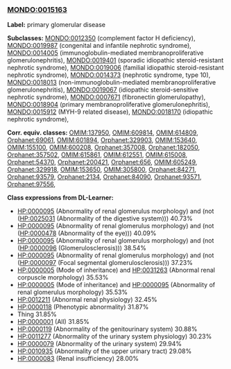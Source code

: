 
### [MONDO:0015163](http://purl.obolibrary.org/obo/MONDO_0015163)
**Label:** primary glomerular disease

**Subclasses:** [MONDO:0012350](http://purl.obolibrary.org/obo/MONDO_0012350) (complement factor H deficiency), [MONDO:0019987](http://purl.obolibrary.org/obo/MONDO_0019987) (congenital and infantile nephrotic syndrome), [MONDO:0014005](http://purl.obolibrary.org/obo/MONDO_0014005) (immunoglobulin-mediated membranoproliferative glomerulonephritis), [MONDO:0019401](http://purl.obolibrary.org/obo/MONDO_0019401) (sporadic idiopathic steroid-resistant nephrotic syndrome), [MONDO:0019006](http://purl.obolibrary.org/obo/MONDO_0019006) (familial idiopathic steroid-resistant nephrotic syndrome), [MONDO:0014373](http://purl.obolibrary.org/obo/MONDO_0014373) (nephrotic syndrome, type 10), [MONDO:0018013](http://purl.obolibrary.org/obo/MONDO_0018013) (non-immunoglobulin-mediated membranoproliferative glomerulonephritis), [MONDO:0019067](http://purl.obolibrary.org/obo/MONDO_0019067) (idiopathic steroid-sensitive nephrotic syndrome), [MONDO:0007671](http://purl.obolibrary.org/obo/MONDO_0007671) (fibronectin glomerulopathy), [MONDO:0018904](http://purl.obolibrary.org/obo/MONDO_0018904) (primary membranoproliferative glomerulonephritis), [MONDO:0015912](http://purl.obolibrary.org/obo/MONDO_0015912) (MYH-9 related disease), [MONDO:0018170](http://purl.obolibrary.org/obo/MONDO_0018170) (idiopathic nephrotic syndrome), 

**Corr. equiv. classes:** [OMIM:137950](http://purl.obolibrary.org/obo/OMIM_137950), [OMIM:609814](http://purl.obolibrary.org/obo/OMIM_609814), [OMIM:614809](http://purl.obolibrary.org/obo/OMIM_614809), [Orphanet:69061](http://www.orpha.net/ORDO/Orphanet_69061), [OMIM:601894](http://purl.obolibrary.org/obo/OMIM_601894), [Orphanet:329903](http://www.orpha.net/ORDO/Orphanet_329903), [OMIM:153640](http://purl.obolibrary.org/obo/OMIM_153640), [OMIM:155100](http://purl.obolibrary.org/obo/OMIM_155100), [OMIM:600208](http://purl.obolibrary.org/obo/OMIM_600208), [Orphanet:357008](http://www.orpha.net/ORDO/Orphanet_357008), [Orphanet:182050](http://www.orpha.net/ORDO/Orphanet_182050), [Orphanet:357502](http://www.orpha.net/ORDO/Orphanet_357502), [OMIM:615861](http://purl.obolibrary.org/obo/OMIM_615861), [OMIM:612551](http://purl.obolibrary.org/obo/OMIM_612551), [OMIM:615008](http://purl.obolibrary.org/obo/OMIM_615008), [Orphanet:54370](http://www.orpha.net/ORDO/Orphanet_54370), [Orphanet:200421](http://www.orpha.net/ORDO/Orphanet_200421), [Orphanet:656](http://www.orpha.net/ORDO/Orphanet_656), [OMIM:605249](http://purl.obolibrary.org/obo/OMIM_605249), [Orphanet:329918](http://www.orpha.net/ORDO/Orphanet_329918), [OMIM:153650](http://purl.obolibrary.org/obo/OMIM_153650), [OMIM:305800](http://purl.obolibrary.org/obo/OMIM_305800), [Orphanet:84271](http://www.orpha.net/ORDO/Orphanet_84271), [Orphanet:93579](http://www.orpha.net/ORDO/Orphanet_93579), [Orphanet:2134](http://www.orpha.net/ORDO/Orphanet_2134), [Orphanet:84090](http://www.orpha.net/ORDO/Orphanet_84090), [Orphanet:93571](http://www.orpha.net/ORDO/Orphanet_93571), [Orphanet:97556](http://www.orpha.net/ORDO/Orphanet_97556), 

**Class expressions from DL-Learner:**

- [HP:0000095](http://purl.obolibrary.org/obo/HP_0000095) (Abnormality of renal glomerulus morphology) and (not ([HP:0025031](http://purl.obolibrary.org/obo/HP_0025031) (Abnormality of the digestive system))) 40.73%
- [HP:0000095](http://purl.obolibrary.org/obo/HP_0000095) (Abnormality of renal glomerulus morphology) and (not ([HP:0000478](http://purl.obolibrary.org/obo/HP_0000478) (Abnormality of the eye))) 40.09%
- [HP:0000095](http://purl.obolibrary.org/obo/HP_0000095) (Abnormality of renal glomerulus morphology) and (not ([HP:0000096](http://purl.obolibrary.org/obo/HP_0000096) (Glomerulosclerosis))) 38.54%
- [HP:0000095](http://purl.obolibrary.org/obo/HP_0000095) (Abnormality of renal glomerulus morphology) and (not ([HP:0000097](http://purl.obolibrary.org/obo/HP_0000097) (Focal segmental glomerulosclerosis))) 37.23%
- [HP:0000005](http://purl.obolibrary.org/obo/HP_0000005) (Mode of inheritance) and [HP:0031263](http://purl.obolibrary.org/obo/HP_0031263) (Abnormal renal corpuscle morphology) 35.53%
- [HP:0000005](http://purl.obolibrary.org/obo/HP_0000005) (Mode of inheritance) and [HP:0000095](http://purl.obolibrary.org/obo/HP_0000095) (Abnormality of renal glomerulus morphology) 35.53%
- [HP:0012211](http://purl.obolibrary.org/obo/HP_0012211) (Abnormal renal physiology) 32.45%
- [HP:0000118](http://purl.obolibrary.org/obo/HP_0000118) (Phenotypic abnormality) 31.87%
- Thing 31.85%
- [HP:0000001](http://purl.obolibrary.org/obo/HP_0000001) (All) 31.85%
- [HP:0000119](http://purl.obolibrary.org/obo/HP_0000119) (Abnormality of the genitourinary system) 30.88%
- [HP:0011277](http://purl.obolibrary.org/obo/HP_0011277) (Abnormality of the urinary system physiology) 30.23%
- [HP:0000079](http://purl.obolibrary.org/obo/HP_0000079) (Abnormality of the urinary system) 29.94%
- [HP:0010935](http://purl.obolibrary.org/obo/HP_0010935) (Abnormality of the upper urinary tract) 29.08%
- [HP:0000083](http://purl.obolibrary.org/obo/HP_0000083) (Renal insufficiency) 28.00%


